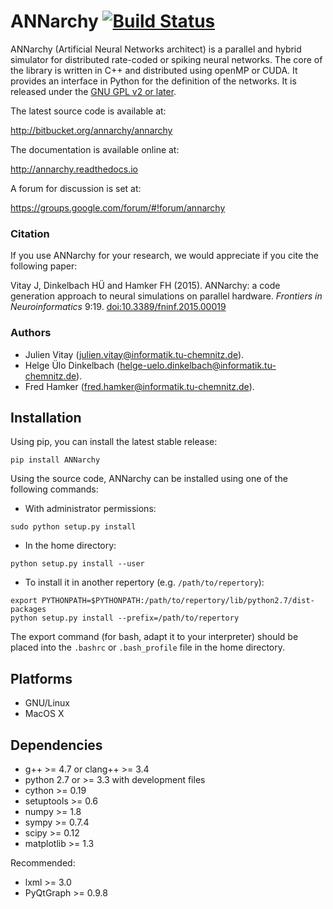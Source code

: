 # ANNarchy [![Build Status](https://travis-ci.org/ANNarchy/ANNarchy.svg?branch=develop)](https://travis-ci.org/ANNarchy/ANNarchy)

ANNarchy (Artificial Neural Networks architect) is a parallel and hybrid simulator for distributed rate-coded or spiking neural networks. The core of the library is written in C++ and distributed using openMP or CUDA. It provides an interface in Python for the definition of the networks. It is released under the [GNU GPL v2 or later](http://www.gnu.org/licenses/gpl.html).

The latest source code is available at:

<http://bitbucket.org/annarchy/annarchy>

The documentation is available online at:

<http://annarchy.readthedocs.io>

A forum for discussion is set at:

<https://groups.google.com/forum/#!forum/annarchy>

### Citation

If you use ANNarchy for your research, we would appreciate if you cite the following paper:

Vitay J, Dinkelbach HÜ and Hamker FH (2015). ANNarchy: a code generation approach to neural simulations on parallel hardware. *Frontiers in Neuroinformatics* 9:19. [doi:10.3389/fninf.2015.00019](http://dx.doi.org/10.3389/fninf.2015.00019)

### Authors

* Julien Vitay (julien.vitay@informatik.tu-chemnitz.de).
* Helge Ülo Dinkelbach (helge-uelo.dinkelbach@informatik.tu-chemnitz.de).
* Fred Hamker (fred.hamker@informatik.tu-chemnitz.de).


## Installation

Using pip, you can install the latest stable release:

```
pip install ANNarchy
```

Using the source code, ANNarchy can be installed using one of the following commands:

* With administrator permissions:

```
sudo python setup.py install
```

* In the home directory:

```
python setup.py install --user
```

* To install it in another repertory (e.g. `/path/to/repertory`):

```
export PYTHONPATH=$PYTHONPATH:/path/to/repertory/lib/python2.7/dist-packages
python setup.py install --prefix=/path/to/repertory
```

The export command (for bash, adapt it to your interpreter) should be placed into the `.bashrc` or `.bash_profile` file in the home directory.

## Platforms

* GNU/Linux
* MacOS X

## Dependencies

* g++ >= 4.7 or clang++ >= 3.4
* python 2.7 or >= 3.3 with development files
* cython >= 0.19
* setuptools >= 0.6
* numpy >= 1.8
* sympy >= 0.7.4
* scipy >= 0.12
* matplotlib >= 1.3

Recommended:

* lxml >= 3.0
* PyQtGraph >= 0.9.8
